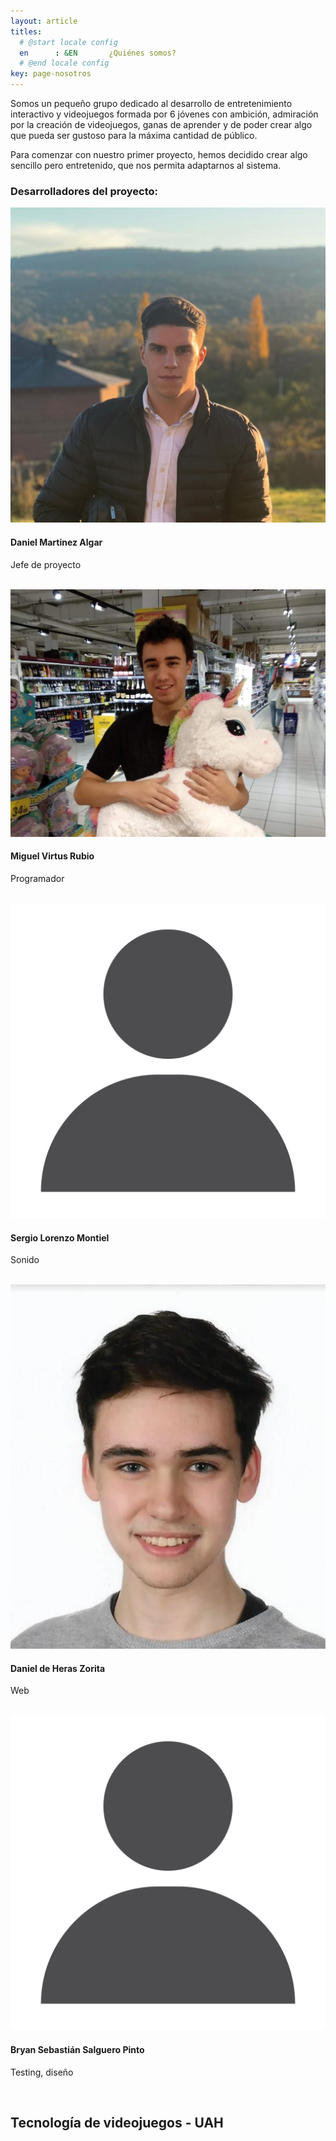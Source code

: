 ```yaml
---
layout: article
titles:
  # @start locale config
  en      : &EN       ¿Quiénes somos?
  # @end locale config
key: page-nosotros
---
```


Somos un pequeño grupo dedicado al desarrollo de entretenimiento interactivo y videojuegos formada por 6 jóvenes con ambición, admiración por la creación de videojuegos, ganas de aprender y de poder crear algo que pueda ser gustoso para la máxima cantidad de público.

Para comenzar con nuestro primer proyecto, hemos decidido crear algo sencillo pero entretenido, que nos permita adaptarnos al sistema.

### Desarrolladores del proyecto:

<div class="item">
    <div class="item__image">
      <img class="image image--m" src="jefedeproy.jpeg"/>
    </div>
    <div class="item__content">
      <div class="item__header">
        <h4>Daniel Martinez Algar</h4>
      </div>
      <div class="item__description">
        <p>Jefe de proyecto</p>
      </div>
    </div>
  </div>
  <br>
<div class="item">
    <div class="item__image">
      <img class="image image--m" src="program.jpeg"/>
    </div>
    <div class="item__content">
      <div class="item__header">
        <h4>Miguel Virtus Rubio</h4>
      </div>
      <div class="item__description">
        <p>Programador</p>
      </div>
    </div>
  </div>
  <br>
<div class="item">
    <div class="item__image">
      <img class="image image--m" src="User-Icon-PNG.png"/>
    </div>
    <div class="item__content">
      <div class="item__header">
        <h4>Sergio Lorenzo Montiel</h4>
      </div>
      <div class="item__description">
        <p>Sonido</p>
      </div>
    </div>
  </div>
  <br>
<div class="item">
    <div class="item__image">
      <img class="image image--m" src="web.png"/>
    </div>
    <div class="item__content">
      <div class="item__header">
        <h4>Daniel de Heras Zorita</h4>
      </div>
      <div class="item__description">
        <p>Web</p>
      </div>
    </div>
  </div>
  <br>
<div class="item">
    <div class="item__image">
      <img class="image image--m" src="User-Icon-PNG.png"/>
    </div>
    <div class="item__content">
      <div class="item__header">
        <h4>Bryan Sebastián Salguero Pinto</h4>
      </div>
      <div class="item__description">
        <p>Testing, diseño</p>
      </div>
    </div>
  </div>
  <br>

## Tecnología de videojuegos - UAH
